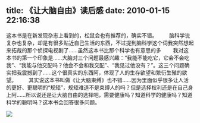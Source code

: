 title: 《让大脑自由》读后感
date: 2010-01-15 22:16:38
---

这本书是在新发现杂志上看到的，松鼠会也有推荐的，确实不错。
　　脑科学说复杂也复杂，却是有很多贴近自己生活的东西，不过提到脑科学这个词我突然想起来拓哉的那个侦探电视剧了……虽然这本书比那个科学也有意思的多
　　我对这本书的第一个印象是……大脑对三个问题最感兴趣：“我能不能吃它，它会不会吃我”、“我能与他交配吗？他会不会和我交配”、“我见过他没有？”。这三个问题确实把我震撼到了……这个很真实的东西阿，体现了人的生存欲望和繁衍生殖的欲望。
　　其实说这本书叫做《让大脑束缚》也不错……因为里面似乎很多让人活的更好、更聪明的“规矩”，规矩难道不是束缚人的吗？但是选择权利还是在自己身上阿……所以说还是让大脑自由的选择吧，需要健康吗？知道科学的健康吗？知道科学的聪明吗？这本书会回答很多问题。

 ![](http://img.zemanta.com/pixy.gif?x-id=5da7c4db-2cd9-876f-92e4-e4d90264530a)
